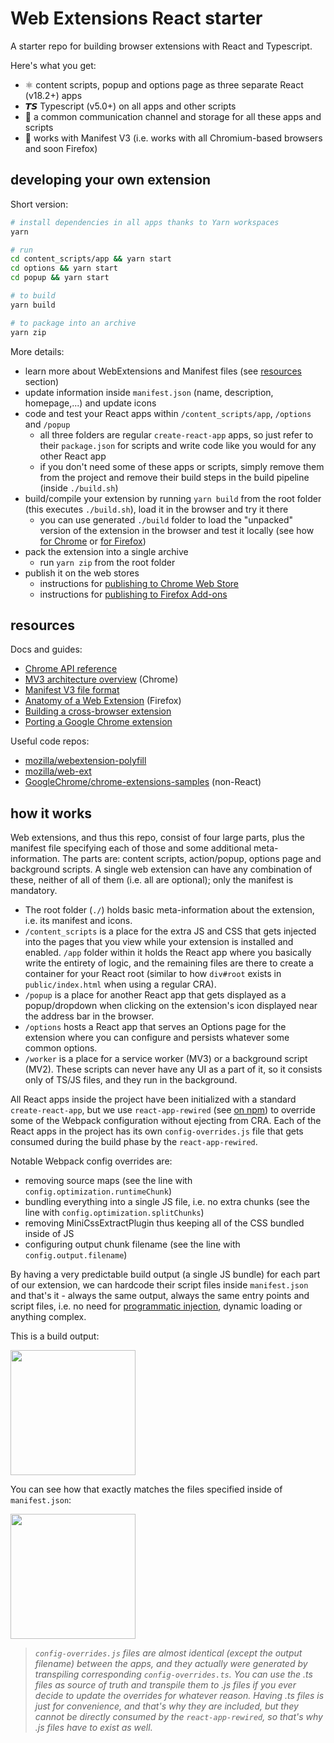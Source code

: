 # Web Extensions React starter

A starter repo for building browser extensions with React and Typescript.

Here's what you get:

- :atom_symbol: content scripts, popup and options page as three separate React (v18.2+) apps
- 𝙏𝙎 Typescript (v5.0+) on all apps and other scripts
- 💬 a common communication channel and storage for all these apps and scripts
- 🧩 works with Manifest V3 (i.e. works with all Chromium-based browsers and soon Firefox)

## developing your own extension

Short version:

```bash
# install dependencies in all apps thanks to Yarn workspaces
yarn

# run
cd content_scripts/app && yarn start
cd options && yarn start
cd popup && yarn start

# to build
yarn build

# to package into an archive
yarn zip
```

More details:

- learn more about WebExtensions and Manifest files (see [resources](#resources) section)
- update information inside `manifest.json` (name, description, homepage,...) and update icons
- code and test your React apps within `/content_scripts/app`, `/options` and `/popup`
  - all three folders are regular `create-react-app` apps, so just refer to their `package.json` for scripts and write code like you would for any other React app
  - if you don't need some of these apps or scripts, simply remove them from the project and remove their build steps in the build pipeline (inside `./build.sh`)
- build/compile your extension by running `yarn build` from the root folder (this executes `./build.sh`), load it in the browser and try it there
  - you can use generated `./build` folder to load the "unpacked" version of the extension in the browser and test it locally (see how [for Chrome](https://developer.chrome.com/docs/extensions/mv3/getstarted/#manifest) or [for Firefox](https://developer.mozilla.org/en-US/docs/Mozilla/Add-ons/WebExtensions/Your_first_WebExtension#trying_it_out))
- pack the extension into a single archive
  - run `yarn zip` from the root folder
- publish it on the web stores
  - instructions for [publishing to Chrome Web Store](https://developer.chrome.com/docs/extensions/mv3/hosting/)
  - instructions for [publishing to Firefox Add-ons](https://extensionworkshop.com/documentation/publish/)

## resources

Docs and guides:

- [Chrome API reference](https://developer.chrome.com/docs/extensions/reference/)
- [MV3 architecture overview](https://developer.chrome.com/docs/extensions/mv3/architecture-overview/) (Chrome)
- [Manifest V3 file format](https://developer.chrome.com/docs/extensions/mv3/manifest/)
- [Anatomy of a Web Extension](https://developer.mozilla.org/en-US/docs/Mozilla/Add-ons/WebExtensions/Anatomy_of_a_WebExtension) (Firefox)
- [Building a cross-browser extension](https://developer.mozilla.org/en-US/docs/Mozilla/Add-ons/WebExtensions/Build_a_cross_browser_extension)
- [Porting a Google Chrome extension](https://extensionworkshop.com/documentation/develop/porting-a-google-chrome-extension/)

Useful code repos:

- [mozilla/webextension-polyfill](https://github.com/mozilla/webextension-polyfill)
- [mozilla/web-ext](https://github.com/mozilla/web-ext)
- [GoogleChrome/chrome-extensions-samples](https://github.com/GoogleChrome/chrome-extensions-samples) (non-React)

## how it works

Web extensions, and thus this repo, consist of four large parts, plus the manifest file specifying each of those and some additional meta-information. The parts are: content scripts, action/popup, options page and background scripts. A single web extension can have any combination of these, neither of all of them (i.e. all are optional); only the manifest is mandatory.

- The root folder (`./`) holds basic meta-information about the extension, i.e. its manifest and icons.
- `/content_scripts` is a place for the extra JS and CSS that gets injected into the pages that you view while your extension is installed and enabled. `/app` folder within it holds the React app where you basically write the entirety of logic, and the remaining files are there to create a container for your React root (similar to how `div#root` exists in `public/index.html` when using a regular CRA).
- `/popup` is a place for another React app that gets displayed as a popup/dropdown when clicking on the extension's icon displayed near the address bar in the browser.
- `/options` hosts a React app that serves an Options page for the extension where you can configure and persists whatever some common options.
- `/worker` is a place for a service worker (MV3) or a background script (MV2). These scripts can never have any UI as a part of it, so it consists only of TS/JS files, and they run in the background.

All React apps inside the project have been initialized with a standard `create-react-app`, but we use `react-app-rewired` (see [on npm](https://www.npmjs.com/package/react-app-rewired)) to override some of the Webpack configuration without ejecting from CRA. Each of the React apps in the project has its own `config-overrides.js` file that gets consumed during the build phase by the `react-app-rewired`.

Notable Webpack config overrides are:

- removing source maps (see the line with `config.optimization.runtimeChunk`)
- bundling everything into a single JS file, i.e. no extra chunks (see the line with `config.optimization.splitChunks`)
- removing MiniCssExtractPlugin thus keeping all of the CSS bundled inside of JS
- configuring output chunk filename (see the line with `config.output.filename`)

By having a very predictable build output (a single JS bundle) for each part of our extension, we can hardcode their script files inside `manifest.json` and that's it - always the same output, always the same entry points and script files, i.e. no need for [programmatic injection](https://developer.chrome.com/docs/extensions/mv3/content_scripts/#programmatic), dynamic loading or anything complex.

This is a build output:

<img src="https://user-images.githubusercontent.com/1355455/148201165-d4d02ff7-f5ab-4ae4-9222-3dfe7bf9eee0.png" height="200"/>

You can see how that exactly matches the files specified inside of `manifest.json`:

<img src="https://user-images.githubusercontent.com/1355455/148199900-da93d2e5-63d3-4174-a5d6-9b93f78217ff.png" height="200" />

> _`config-overrides.js` files are almost identical (except the output filename) between the apps, and they actually were generated by transpiling corresponding `config-overrides.ts`. You can use the .ts files as source of truth and transpile them to .js files if you ever decide to update the overrides for whatever reason. Having .ts files is just for convenience, and that's why they are included, but they cannot be directly consumed by the `react-app-rewired`, so that's why .js files have to exist as well._
